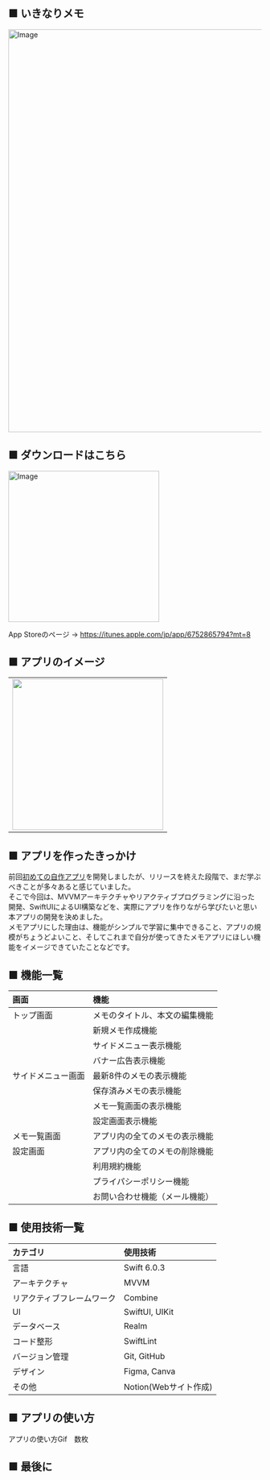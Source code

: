 ## ■ いきなりメモ

<img width="1600" height="800" alt="Image" src="https://github.com/user-attachments/assets/011fde21-9ba4-4508-b426-b4fbdeedb32f" />

## ■ ダウンロードはこちら

<img width="300" height="300" alt="Image" src="https://github.com/user-attachments/assets/ce46f388-babf-4441-ae02-85ccb0400277" />

App Storeのページ → https://itunes.apple.com/jp/app/6752865794?mt=8

## ■ アプリのイメージ
| |
|-|
| <img src="https://github.com/user-attachments/assets/cd748ecf-976b-44e8-ba76-dae14d5986da" width="300px"> |

## ■ アプリを作ったきっかけ

前回[初めての自作アプリ](https://github.com/MasayukiKawashima/Zidosuta)を開発しましたが、リリースを終えた段階で、まだ学ぶべきことが多々あると感じていました。
<br>
そこで今回は、MVVMアーキテクチャやリアクティブプログラミングに沿った開発、SwiftUIによるUI構築などを、実際にアプリを作りながら学びたいと思い本アプリの開発を決めました。
<br>
メモアプリにした理由は、機能がシンプルで学習に集中できること、アプリの規模がちょうどよいこと、そしてこれまで自分が使ってきたメモアプリにほしい機能をイメージできていたことなどです。


## ■ 機能一覧

| 画面    | 機能                 　　　　|
|:----- |:-------------------------------|
| トップ画面 | メモのタイトル、本文の編集機能 |
|       |新規メモ作成機能|
|       | サイドメニュー表示機能 |
|       | バナー広告表示機能 |
|サイドメニュー画面 | 最新8件のメモの表示機能|
|       |保存済みメモの表示機能|　
|       |メモ一覧画面の表示機能 |
|       |設定画面表示機能 |
| メモ一覧画面 |  アプリ内の全てのメモの表示機能|
| 設定画面  | アプリ内の全てのメモの削除機能  |
|       | 利用規約機能 |
|       | プライパシーポリシー機能|
|       | お問い合わせ機能（メール機能）|


## ■ 使用技術一覧

| カテゴリ          | 使用技術         |
|:------------- |:------------ |
| 言語            | Swift 6.0.3       |
| アーキテクチャ       | MVVM         |
| リアクティブフレームワーク | Combine      |
| UI            | SwiftUI, UIKit      |
| データベース        | Realm        |
| コード整形         | SwiftLint    |
| バージョン管理       | Git, GitHub  |
| デザイン          | Figma, Canva |
| その他           | Notion(Webサイト作成)         |



## ■ アプリの使い方

アプリの使い方Gif　数枚



## ■ 最後に
